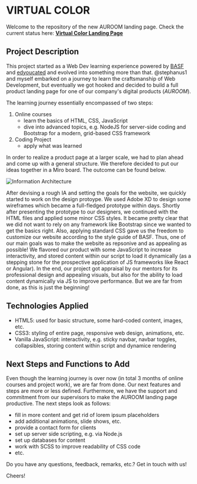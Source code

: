# VIRTUAL COLOR

Welcome to the repository of the new AUROOM landing page. Check the current status here:
**[Virtual Color Landing Page](https://chrizzlekicks.github.io/virtualcolor/)**

## Project Description

This project started as a Web Dev learning experience powered by [BASF](www.basf.com) and [edyoucated](www.edyoucated.org) and evolved into something more than that. @stephanus1 and myself embarked on a journey to learn the craftsmanship of Web Development, but eventually we got hooked and decided to build a full product landing page for one of our company's digital products (_AUROOM_).

The learning journey essentially encompassed of two steps:
1. Online courses
    * learn the basics of HTML, CSS, JavaScript
    * dive into advanced topics, e.g. NodeJS for server-side coding and Bootstrap for a modern, grid-based CSS framework
2. Coding Project
    * apply what was learned

In order to realize a product page at a larger scale, we had to plan ahead and come up with a general structure. We therefore decided to put our ideas together in a Miro board. The outcome can be found below.

![Information Architecture](./virtualcolor/img/AUROOM_Landing_Page-Information_Architecture.jpg)

After devising a rough IA and setting the goals for the website, we quickly started to work on the design protoype. We used Adobe XD to design some wireframes which became a full-fledged prototype within days. Shortly after presenting the prototype to our designers, we continued with the HTML files and applied some minor CSS styles. It became pretty clear that we did not want to rely on any framework like Bootstrap since we wanted to get the basics right. Also, applying standard CSS gave us the freedom to customize our website according to the style guide of BASF. Thus, one of our main goals was to make the website as repsonive and as appealing as possible! We flavored our product with some JavaScript to increase interactivity, and stored content within our script to load it dynamically (as a stepping stone for the prospective application of JS frameworks like React or Angular). In the end, our project got appraisal by our mentors for its professional design and appealing visuals, but also for the ability to load content dynamically via JS to improve performance. But we are far from done, as this is just the beginning!

## Technologies Applied

* HTML5: used for basic structure, some hard-coded content, images, etc.
* CSS3: styling of entire page, responsive web design, animations, etc.
* Vanilla JavaScript: interactivity, e.g. sticky navbar, navbar toggles, collapsibles, storing content within script and dynamice rendering

## Next Steps and Functions to Add

Even though the learning journey is over now (in total 3 months of online courses and project work), we are far from done. Our next features and steps are more or less defined. Furthermore, we have the support and commitment from our supervisors to make the AUROOM landing page productive. The next steps look as follows:

* fill in more content and get rid of lorem ipsum placeholders
* add additional animations, slide shows, etc.
* provide a contact form for clients
* set up server side scripting, e.g. via Node.js
* set up databases for content
* work with SCSS to improve readability of CSS code
* etc.

Do you have any questions, feedback, remarks, etc.? Get in touch with us!

Cheers!